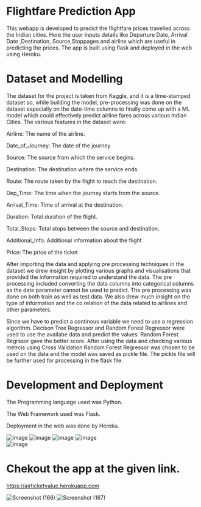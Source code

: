 # Flightfare Prediction App

This webapp is developed to predict the flightfare prices travelled across the Indian cities.
Here the user inputs details like Departure Date, Arrival Date ,Destination, Source,Stoppages and airline which are useful in predicting the prices.
The app is built using flask and deployed in the web using Heroku.

# Dataset and Modelling 
The dataset for the project is taken from Kaggle, and it is a time-stamped dataset so, while building the model, pre-processing was done on the dataset especially on the date-time columns to finally come up with a ML model which could effectively predict airline fares across various Indian Cities. The various features in the dataset were:

Airline: The name of the airline.

Date_of_Journey: The date of the journey

Source: The source from which the service begins.

Destination: The destination where the service ends.

Route: The route taken by the flight to reach the destination.

Dep_Time: The time when the journey starts from the source.

Arrival_Time: Time of arrival at the destination.

Duration: Total duration of the flight.

Total_Stops: Total stops between the source and destination.

Additional_Info: Additional information about the flight

Price: The price of the ticket

After importing the data and applying pre processing techniques in the dataset we drew insight by plotting various graphs and visualisations that provided the information required to understand the data. The pre processing included converting the data columns into categorical columns as the date parameter cannot be used to predict. The pre processing was done on both train as well as test data. We also drew much insight on the type of information and the co relation of the data related to airlines and other parameters.

Since we have to predict a continous variable we need to use a regression algorithm. Decison Tree Regressor and Random Forest Regressor were used to use the availabe data and predict the values. Random Forest Regrssor gave the better score.
After using the data and checking various metrcis using Cross Validation Random Forest Regressor was chosen to be used on the data and the model was saved as pickle file.
The pickle file will be further used for processing in the flask file.

# Development and Deployment
The Programming language used was Python.

The Web Framework used was Flask.

Deployment in the web was done by Heroku.

![image](https://user-images.githubusercontent.com/76935226/140321990-66ca178d-fe7c-49a4-abf8-a27f0da6fbc8.png)                     ![image](https://user-images.githubusercontent.com/76935226/140322314-34afda85-34fa-4413-be2c-a24ff57c61f6.png)
![image](https://user-images.githubusercontent.com/76935226/150634420-34207f18-c7c7-4694-b08b-e5d02dc78d41.png)
![image](https://user-images.githubusercontent.com/76935226/140322080-5ddf17b2-b7b6-4724-86d0-16413303dedf.png)  
![image](https://user-images.githubusercontent.com/76935226/140322396-2eebd843-25cc-4ce9-bb3b-9060f59e5ee4.png)




# Chekout the app at the given link.
https://airticketvalue.herokuapp.com

![Screenshot (166)](https://user-images.githubusercontent.com/76935226/148753234-6726bee3-b57e-4562-87da-653f5a83a1d0.png)
![Screenshot (167)](https://user-images.githubusercontent.com/76935226/148753251-6f0e1f60-5da1-4b61-8368-086f3f7c2520.png)


